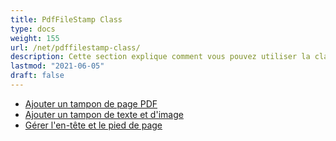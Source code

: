 ```yaml
---
title: PdfFileStamp Class
type: docs
weight: 155
url: /net/pdffilestamp-class/
description: Cette section explique comment vous pouvez utiliser la classe PdfFileStamp par Aspose.PDF Facades pour travailler avec des PDF.
lastmod: "2021-06-05"
draft: false
---
```


- [Ajouter un tampon de page PDF](/pdf/net/add-pdf-page-stamp/)
- [Ajouter un tampon de texte et d'image](/pdf/net/add-text-and-image-stamp/)
- [Gérer l'en-tête et le pied de page](/pdf/net/manage-header-and-footer/)